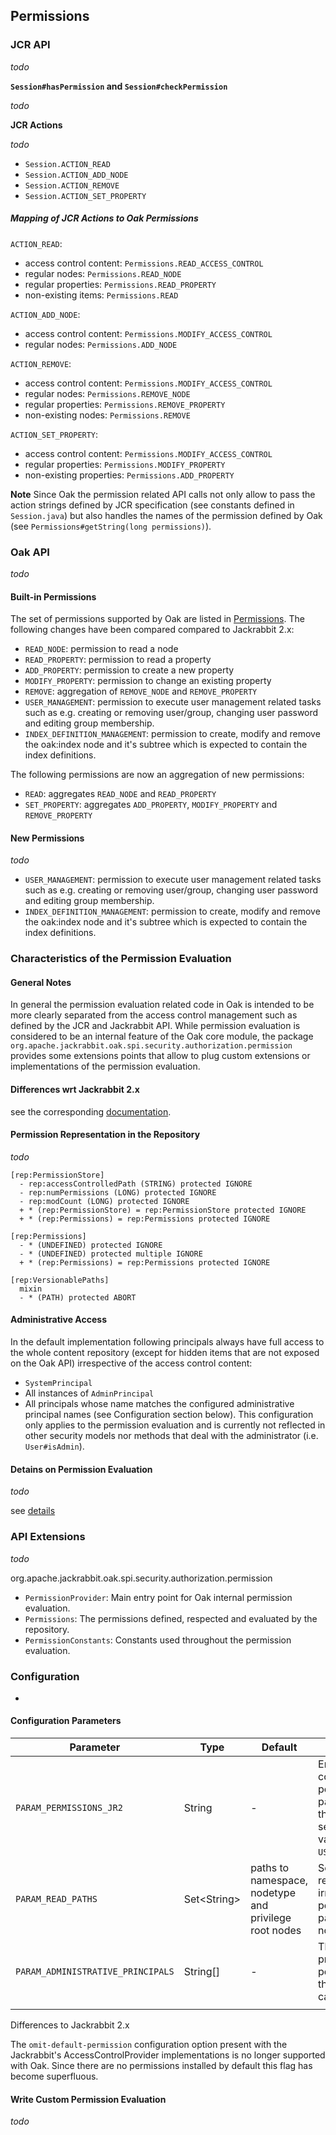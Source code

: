 <!--
   Licensed to the Apache Software Foundation (ASF) under one or more
   contributor license agreements.  See the NOTICE file distributed with
   this work for additional information regarding copyright ownership.
   The ASF licenses this file to You under the Apache License, Version 2.0
   (the "License"); you may not use this file except in compliance with
   the License.  You may obtain a copy of the License at

       http://www.apache.org/licenses/LICENSE-2.0

   Unless required by applicable law or agreed to in writing, software
   distributed under the License is distributed on an "AS IS" BASIS,
   WITHOUT WARRANTIES OR CONDITIONS OF ANY KIND, either express or implied.
   See the License for the specific language governing permissions and
   limitations under the License.
-->

Permissions
--------------------------------------------------------------------------------

### JCR API

_todo_

**`Session#hasPermission` and `Session#checkPermission`**

_todo_

**JCR Actions**

_todo_

- `Session.ACTION_READ`
- `Session.ACTION_ADD_NODE`
- `Session.ACTION_REMOVE`
- `Session.ACTION_SET_PROPERTY`

##### Mapping of JCR Actions to Oak Permissions

`ACTION_READ`:

- access control content: `Permissions.READ_ACCESS_CONTROL`
- regular nodes: `Permissions.READ_NODE`
- regular properties: `Permissions.READ_PROPERTY`
- non-existing items: `Permissions.READ`

`ACTION_ADD_NODE`:

- access control content: `Permissions.MODIFY_ACCESS_CONTROL`
- regular nodes: `Permissions.ADD_NODE`

`ACTION_REMOVE`:

- access control content: `Permissions.MODIFY_ACCESS_CONTROL`
- regular nodes: `Permissions.REMOVE_NODE`
- regular properties: `Permissions.REMOVE_PROPERTY`
- non-existing nodes: `Permissions.REMOVE`

`ACTION_SET_PROPERTY`:

- access control content: `Permissions.MODIFY_ACCESS_CONTROL`
- regular properties: `Permissions.MODIFY_PROPERTY`
- non-existing properties: `Permissions.ADD_PROPERTY`

**Note**
Since Oak the permission related API calls not only allow to pass the action strings
defined by JCR specification (see constants defined in `Session.java`) but also
handles the names of the permission defined by Oak (see `Permissions#getString(long permissions)`).


### Oak API

_todo_

#### Built-in Permissions

The set of permissions supported by Oak are listed in [Permissions]. The following changes have been compared compared to Jackrabbit 2.x:

- `READ_NODE`: permission to read a node
- `READ_PROPERTY`: permission to read a property
- `ADD_PROPERTY`: permission to create a new property
- `MODIFY_PROPERTY`: permission to change an existing property
- `REMOVE`: aggregation of `REMOVE_NODE` and `REMOVE_PROPERTY`
- `USER_MANAGEMENT`: permission to execute user management related tasks such as e.g. creating or removing user/group, changing user password and editing group membership.
- `INDEX_DEFINITION_MANAGEMENT`: permission to create, modify and remove the oak:index node and it's subtree which is expected to contain the index definitions.

The following permissions are now an aggregation of new permissions:

- `READ`: aggregates `READ_NODE` and `READ_PROPERTY`
- `SET_PROPERTY`: aggregates `ADD_PROPERTY`, `MODIFY_PROPERTY` and `REMOVE_PROPERTY`

#### New Permissions

_todo_

- `USER_MANAGEMENT`: permission to execute user management related tasks such as e.g. creating or removing user/group, changing user password and editing group membership.
- `INDEX_DEFINITION_MANAGEMENT`: permission to create, modify and remove the oak:index node and it's subtree which is expected to contain the index definitions.


### Characteristics of the Permission Evaluation

#### General Notes

In general the permission evaluation related code in Oak is intended to be
more clearly separated from the access control management such as defined by the
JCR and Jackrabbit API. While permission evaluation is considered to be an
internal feature of the Oak core module, the package
`org.apache.jackrabbit.oak.spi.security.authorization.permission` provides some
extensions points that allow to plug custom extensions or implementations of
the permission evaluation.

#### Differences wrt Jackrabbit 2.x

see the corresponding [documentation](permission/differences.html).


#### Permission Representation in the Repository

_todo_

    [rep:PermissionStore]
      - rep:accessControlledPath (STRING) protected IGNORE
      - rep:numPermissions (LONG) protected IGNORE
      - rep:modCount (LONG) protected IGNORE
      + * (rep:PermissionStore) = rep:PermissionStore protected IGNORE
      + * (rep:Permissions) = rep:Permissions protected IGNORE

    [rep:Permissions]
      - * (UNDEFINED) protected IGNORE
      - * (UNDEFINED) protected multiple IGNORE
      + * (rep:Permissions) = rep:Permissions protected IGNORE

    [rep:VersionablePaths]
      mixin
      - * (PATH) protected ABORT


#### Administrative Access
In the default implementation following principals always have full access to
the whole content repository (except for hidden items that are not exposed
on the Oak API) irrespective of the access control content:

- `SystemPrincipal`
- All instances of `AdminPrincipal`
- All principals whose name matches the configured administrative principal names (see Configuration section below). This configuration only applies to the permission evaluation and is currently not reflected in other security models nor methods that deal with the administrator (i.e. `User#isAdmin`).


#### Detains on Permission Evaluation

_todo_

see [details](permission/evaluation.html)


### API Extensions

_todo_

org.apache.jackrabbit.oak.spi.security.authorization.permission

- `PermissionProvider`: Main entry point for Oak internal permission evaluation.
- `Permissions`: The permissions defined, respected and evaluated by the repository.
- `PermissionConstants`: Constants used throughout the permission evaluation.


### Configuration

- [AuthorizationConfiguration]: _todo_


#### Configuration Parameters

| Parameter                         | Type                | Default  | Description |
|-----------------------------------|---------------------|----------|-------------|
| `PARAM_PERMISSIONS_JR2`           | String              | \-       | Enables backwards compatible behavior for the permissions listed in the parameter value containing the permission names separated by ','. Supported values are: `USER_MANAGEMENT`,`REMOVE_NODE` |
| `PARAM_READ_PATHS`                | Set\<String\>       | paths to namespace, nodetype and privilege root nodes  | Set of paths that are always readable to all principals irrespective of other permissions defined at that path or inherited from other nodes. |
| `PARAM_ADMINISTRATIVE_PRINCIPALS` | String[]            | \-       | The names of the additional principals that have full permission and for which the permission evaluation can be skipped altogether. |
| | | | |


Differences to Jackrabbit 2.x

The `omit-default-permission` configuration option present with the Jackrabbit's AccessControlProvider implementations is no longer supported with Oak.
Since there are no permissions installed by default this flag has become superfluous.

#### Write Custom Permission Evaluation

_todo_



<!-- references -->
[Permissions]: /oak/docs/apidocs/org/apache/jackrabbit/org/apache/jackrabbit/oak/spi/security/authorization/permission/Permissions.html
[AuthorizationConfiguration]: /oak/docs/apidocs/org/apache/jackrabbit/oak/spi/security/authorization/AuthorizationConfiguration.html
